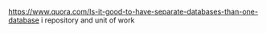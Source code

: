 https://www.quora.com/Is-it-good-to-have-separate-databases-than-one-database
i repository and unit of work